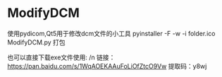 # ModifyDCM
使用pydicom,Qt5用于修改dcm文件的小工具
pyinstaller -F -w -i folder.ico ModifyDCM.py  打包

也可以直接下载exe文件使用: /n
链接：https://pan.baidu.com/s/1WqAOEKAAuFoLiOfZtcO9Vw 
提取码：y8wj
